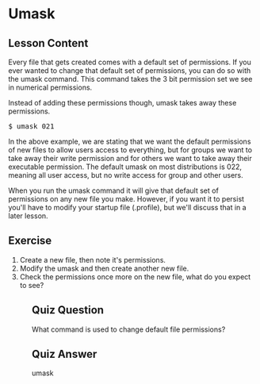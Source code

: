 # Umask

## Lesson Content

Every file that gets created comes with a default set of permissions. If you ever wanted to change that default set of permissions, you can do so with the umask command. This command takes the 3 bit permission set we see in numerical permissions. 

Instead of adding these permissions though, umask takes away these permissions. 

<pre>$ umask 021</pre>

In the above example, we are stating that we want the default permissions of new files to allow users access to everything, but for groups we want to take away their write permission and for others we want to take away their executable permission. The default umask on most distributions is 022, meaning all user access, but no write access for group and other users.

When you run the umask command it will give that default set of permissions on any new file you make. However, if you want it to persist you'll have to modify your startup file (.profile), but we'll discuss that in a later lesson.

## Exercise

<ol>
<li>Create a new file, then note it's permissions.</li>
<li>Modify the umask and then create another new file.</li>
<li>Check the permissions once more on the new file, what do you expect to see?</li>
<ol>

## Quiz Question

What command is used to change default file permissions?

## Quiz Answer

umask